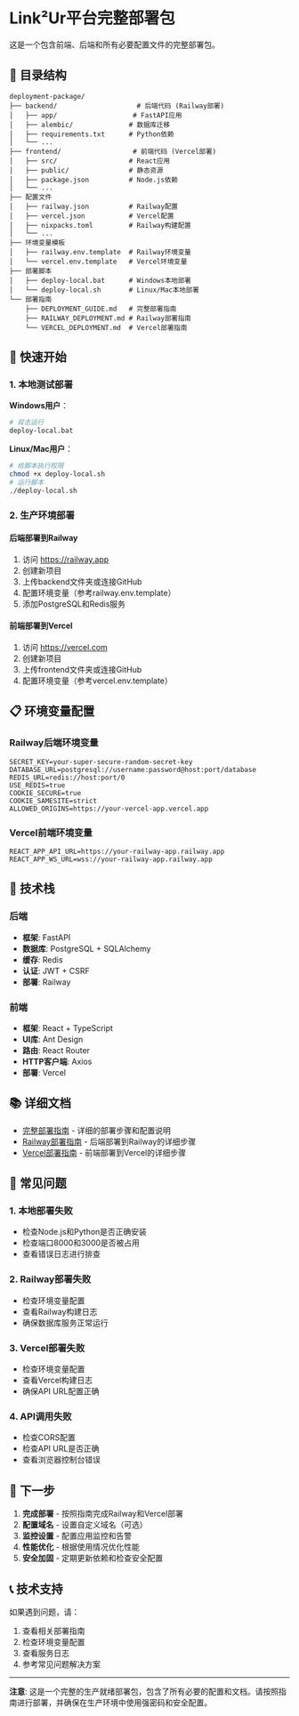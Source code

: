 # Link²Ur平台完整部署包

这是一个包含前端、后端和所有必要配置文件的完整部署包。

## 📁 目录结构

```
deployment-package/
├── backend/                    # 后端代码 (Railway部署)
│   ├── app/                   # FastAPI应用
│   ├── alembic/              # 数据库迁移
│   ├── requirements.txt      # Python依赖
│   └── ...
├── frontend/                  # 前端代码 (Vercel部署)
│   ├── src/                  # React应用
│   ├── public/               # 静态资源
│   ├── package.json          # Node.js依赖
│   └── ...
├── 配置文件
│   ├── railway.json          # Railway配置
│   ├── vercel.json           # Vercel配置
│   ├── nixpacks.toml         # Railway构建配置
│   └── ...
├── 环境变量模板
│   ├── railway.env.template  # Railway环境变量
│   └── vercel.env.template   # Vercel环境变量
├── 部署脚本
│   ├── deploy-local.bat      # Windows本地部署
│   └── deploy-local.sh       # Linux/Mac本地部署
└── 部署指南
    ├── DEPLOYMENT_GUIDE.md   # 完整部署指南
    ├── RAILWAY_DEPLOYMENT.md # Railway部署指南
    └── VERCEL_DEPLOYMENT.md  # Vercel部署指南
```

## 🚀 快速开始

### 1. 本地测试部署

**Windows用户**：
```bash
# 双击运行
deploy-local.bat
```

**Linux/Mac用户**：
```bash
# 给脚本执行权限
chmod +x deploy-local.sh
# 运行脚本
./deploy-local.sh
```

### 2. 生产环境部署

#### 后端部署到Railway
1. 访问 https://railway.app
2. 创建新项目
3. 上传backend文件夹或连接GitHub
4. 配置环境变量（参考railway.env.template）
5. 添加PostgreSQL和Redis服务

#### 前端部署到Vercel
1. 访问 https://vercel.com
2. 创建新项目
3. 上传frontend文件夹或连接GitHub
4. 配置环境变量（参考vercel.env.template）

## 📋 环境变量配置

### Railway后端环境变量
```env
SECRET_KEY=your-super-secure-random-secret-key
DATABASE_URL=postgresql://username:password@host:port/database
REDIS_URL=redis://host:port/0
USE_REDIS=true
COOKIE_SECURE=true
COOKIE_SAMESITE=strict
ALLOWED_ORIGINS=https://your-vercel-app.vercel.app
```

### Vercel前端环境变量
```env
REACT_APP_API_URL=https://your-railway-app.railway.app
REACT_APP_WS_URL=wss://your-railway-app.railway.app
```

## 🔧 技术栈

### 后端
- **框架**: FastAPI
- **数据库**: PostgreSQL + SQLAlchemy
- **缓存**: Redis
- **认证**: JWT + CSRF
- **部署**: Railway

### 前端
- **框架**: React + TypeScript
- **UI库**: Ant Design
- **路由**: React Router
- **HTTP客户端**: Axios
- **部署**: Vercel

## 📚 详细文档

- [完整部署指南](DEPLOYMENT_GUIDE.md) - 详细的部署步骤和配置说明
- [Railway部署指南](RAILWAY_DEPLOYMENT.md) - 后端部署到Railway的详细步骤
- [Vercel部署指南](VERCEL_DEPLOYMENT.md) - 前端部署到Vercel的详细步骤

## 🚨 常见问题

### 1. 本地部署失败
- 检查Node.js和Python是否正确安装
- 检查端口8000和3000是否被占用
- 查看错误日志进行排查

### 2. Railway部署失败
- 检查环境变量配置
- 查看Railway构建日志
- 确保数据库服务正常运行

### 3. Vercel部署失败
- 检查环境变量配置
- 查看Vercel构建日志
- 确保API URL配置正确

### 4. API调用失败
- 检查CORS配置
- 检查API URL是否正确
- 查看浏览器控制台错误

## 🎯 下一步

1. **完成部署** - 按照指南完成Railway和Vercel部署
2. **配置域名** - 设置自定义域名（可选）
3. **监控设置** - 配置应用监控和告警
4. **性能优化** - 根据使用情况优化性能
5. **安全加固** - 定期更新依赖和检查安全配置

## 📞 技术支持

如果遇到问题，请：
1. 查看相关部署指南
2. 检查环境变量配置
3. 查看服务日志
4. 参考常见问题解决方案

---

**注意**: 这是一个完整的生产就绪部署包，包含了所有必要的配置和文档。请按照指南进行部署，并确保在生产环境中使用强密码和安全配置。
